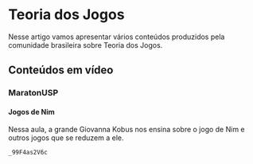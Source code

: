 # Teoria dos Jogos

Nesse artigo vamos apresentar vários conteúdos produzidos pela comunidade brasileira sobre Teoria dos Jogos.

## Conteúdos em vídeo

### MaratonUSP

#### Jogos de Nim

Nessa aula, a grande Giovanna Kobus nos ensina sobre o jogo de Nim e outros jogos que se reduzem a ele.

```youtube
_99F4as2V6c
```